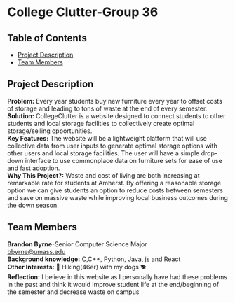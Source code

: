 # College Clutter-Group 36
## Table of Contents

- [Project Description](#Project-Description)
- [Team Members](#Team-Members)

## Project Description 
**Problem:** Every year students buy new furniture every year to offset costs of storage and leading to tons of waste at the end of every semester.\
**Solution:** CollegeClutter is a website designed to connect students to other students and local storage facilities to collectively create optimal storage/selling opportunities.\
**Key Features:** The website will be a lightweight platform that will use collective data from user inputs to generate optimal storage options with other users and local storage facilities. The user will have a simple drop-down interface to use commonplace data on furniture sets for ease of use and fast adoption.\
**Why This Project?:** Waste and cost of living are both increasing at remarkable rate for students at Amherst. By offering a reasonable storage option we can give students an option to reduce costs between semesters and save on massive waste while improving local business outcomes during the down season.

## Team Members
**Brandon Byrne**-Senior Computer Science Major    
bbyrne@umass.edu  
**Background knowledge:** C,C++, Python, Java, js and React  
**Other Interests:** :walking: Hiking(46er) with my dogs :dog2:  
**Reflection:** I believe in this website as I personally have had these problems in the past and think it would improve student life at the end/beginning of the semester and decrease waste on campus






